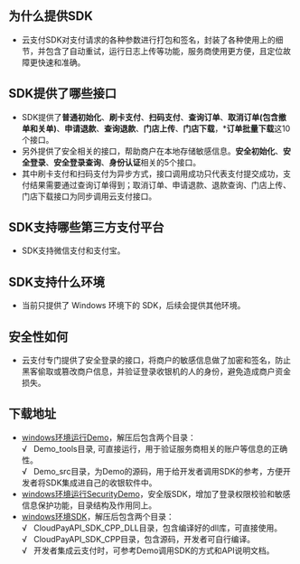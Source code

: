 ## 为什么提供SDK
- 云支付SDK对支付请求的各种参数进行打包和签名，封装了各种使用上的细节，并包含了自动重试，运行日志上传等功能，服务商使用更方便，且定位故障更快速和准确。
## SDK提供了哪些接口
- SDK提供了**普通初始化**、**刷卡支付**、**扫码支付**、**查询订单**、**取消订单(包含撤单和关单)**、**申请退款**、**查询退款**、**门店上传**、**门店下载**，***订单批量下载**这10个接口。
- 另外提供了安全相关的接口，帮助商户在本地存储敏感信息。**安全初始化**、**安全登录**、**安全登录查询**、**身份认证**相关的5个接口。
- 其中刷卡支付和扫码支付为异步方式，接口调用成功只代表支付提交成功，支付结果需要通过查询订单得到；取消订单、申请退款、退款查询、门店上传、门店下载接口为同步调用云支付接口。
## SDK支持哪些第三方支付平台
- SDK支持微信支付和支付宝。
## SDK支持什么环境
- 当前只提供了 Windows 环境下的 SDK，后续会提供其他环境。
## 安全性如何
- 云支付专门提供了安全登录的接口，将商户的敏感信息做了加密和签名，防止黑客偷取或篡改商户信息，并验证登录收银机的人的身份，避免造成商户资金损失。
## 下载地址
- [windows环境运行Demo](https://mc.qcloudimg.com/static/archive/61c38db2abd6e4a8ec1d5a82660298a1/Demo.zip)，解压后包含两个目录：   
&radic;&nbsp;&nbsp;&nbsp;Demo\_tools目录, 可直接运行，用于验证服务商相关的账户等信息的正确性。    
&radic;&nbsp;&nbsp;&nbsp;Demo\_src目录，为Demo的源码，用于给开发者调用SDK的参考，方便开发者将SDK集成进自己的收银软件中。
- [windows环境运行SecurityDemo](https://mc.qcloudimg.com/static/archive/8e96588d3cee7d4c4f9638e968cc5ba8/SecurityDemo.zip)，安全版SDK，增加了登录权限校验和敏感信息保护功能，目录结构及作用同上。
- [windows环境SDK](https://mc.qcloudimg.com/static/archive/74753c54e3d2c5a2a7b73f102417d9cc/SDK.zip)，解压后包含两个目录：   
&radic;&nbsp;&nbsp;&nbsp;CloudPayAPI\_SDK\_CPP\_DLL目录，包含编译好的dll库，可直接使用。  
&radic;&nbsp;&nbsp;&nbsp;CloudPayAPI\_SDK\_CPP目录，包含源码，开发者可自行编译。  
&radic;&nbsp;&nbsp;&nbsp;开发者集成云支付时，可参考Demo调用SDK的方式和API说明文档。
